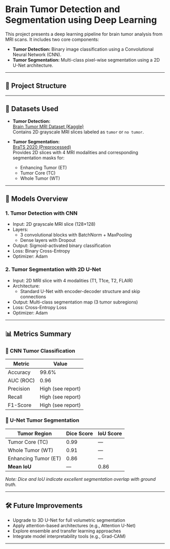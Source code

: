 # Brain Tumor Detection and Segmentation using Deep Learning

This project presents a deep learning pipeline for brain tumor analysis from MRI scans. It includes two core components:

- **Tumor Detection:** Binary image classification using a Convolutional Neural Network (CNN).
- **Tumor Segmentation:** Multi-class pixel-wise segmentation using a 2D U-Net architecture.

---

## 📁 Project Structure


---
## 🧠 Datasets Used

- **Tumor Detection:**  
  [Brain Tumor MRI Dataset (Kaggle)](https://www.kaggle.com/datasets/masoudnickparvar/brain-tumor-mri-dataset)  
  Contains 2D grayscale MRI slices labeled as `tumor` or `no tumor`.

- **Tumor Segmentation:**  
  [BraTS 2020 (Preprocessed)](https://www.kaggle.com/datasets/awsaf49/brats2020-training-data/data)  
  Provides 2D slices with 4 MRI modalities and corresponding segmentation masks for:
  - Enhancing Tumor (ET)
  - Tumor Core (TC)
  - Whole Tumor (WT)

---

## 🚀 Models Overview

### 1. Tumor Detection with CNN

- Input: 2D grayscale MRI slice (128×128)
- Layers:
  - 3 convolutional blocks with BatchNorm + MaxPooling
  - Dense layers with Dropout
- Output: Sigmoid-activated binary classification
- Loss: Binary Cross-Entropy
- Optimizer: Adam

### 2. Tumor Segmentation with 2D U-Net

- Input: 2D MRI slice with 4 modalities (T1, T1ce, T2, FLAIR)
- Architecture:
  - Standard U-Net with encoder-decoder structure and skip connections
- Output: Multi-class segmentation map (3 tumor subregions)
- Loss: Cross-Entropy Loss
- Optimizer: Adam

---

## 📊 Metrics Summary

### 🔹 CNN Tumor Classification

| Metric       | Value   |
|--------------|---------|
| Accuracy     | 99.6%   |
| AUC (ROC)    | 0.96    |
| Precision    | High (see report) |
| Recall       | High (see report) |
| F1-Score     | High (see report) |

### 🔹 U-Net Tumor Segmentation

| Tumor Region       | Dice Score | IoU Score |
|--------------------|------------|-----------|
| Tumor Core (TC)    | 0.99       | —         |
| Whole Tumor (WT)   | 0.91       | —         |
| Enhancing Tumor (ET)| 0.86      | —         |
| **Mean IoU**       | —          | 0.86      |

*Note: Dice and IoU indicate excellent segmentation overlap with ground truth.*

---

## 🛠️ Future Improvements

- Upgrade to 3D U-Net for full volumetric segmentation
- Apply attention-based architectures (e.g., Attention U-Net)
- Explore ensemble and transfer learning approaches
- Integrate model interpretability tools (e.g., Grad-CAM)

---
